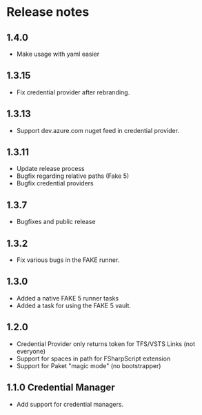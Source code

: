 # Release notes

## 1.4.0

* Make usage with yaml easier

## 1.3.15

* Fix credential provider after rebranding.

## 1.3.13

* Support dev.azure.com nuget feed in credential provider.

## 1.3.11

* Update release process
* Bugfix regarding relative paths (Fake 5)
* Bugfix credential providers

## 1.3.7

* Bugfixes and public release

## 1.3.2

* Fix various bugs in the FAKE runner.

## 1.3.0

* Added a native FAKE 5 runner tasks
* Added a task for using the FAKE 5 vault.

## 1.2.0

* Credential Provider only returns token for TFS/VSTS Links (not everyone)
* Support for spaces in path for FSharpScript extension
* Support for Paket "magic mode" (no bootstrapper)

## 1.1.0 Credential Manager

* Add support for credential managers.